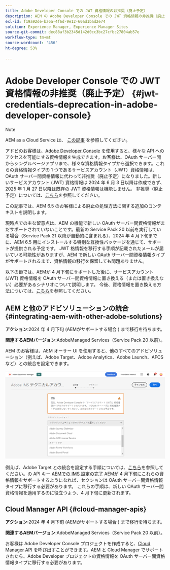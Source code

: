 ```yaml
---
title: Adobe Developer Console での JWT 資格情報の非推奨（廃止予定）
description: AEM の Adobe Developer Console での JWT 資格情報の非推奨（廃止予定）の影響について説明します。
exl-id: f19a92de-ba6a-4f6d-9e12-60ad1bad2e74
solution: Experience Manager, Experience Manager Sites
source-git-commit: dec88af3b2345d142d0cc3bc27cfbc27804ab57e
workflow-type: tm+mt
source-wordcount: '456'
ht-degree: 53%

---
```


# Adobe Developer Console での JWT 資格情報の非推奨（廃止予定） {#jwt-credentials-deprecation-in-adobe-developer-console}

>[!NOTE]
> AEM as a Cloud Service は、 [この記事](https://experienceleague.adobe.com/docs/experience-manager-cloud-service/content/security/jwt-credentials-deprecation-in-adobe-developer-console.html) を参照してください。

アドビのお客様は、[Adobe Developer Console](https://developer.adobe.com/console) を使用すると、様々な API へのアクセスを可能にする資格情報を生成できます。お客様は、OAuth サーバー間からシングルページアプリまで、様々な資格情報タイプから選択できます。これらの資格情報タイプの 1 つであるサービスアカウント（JWT）資格情報は、OAuth サーバー間資格情報に代わって非推奨（廃止予定）になりました。新しいサービスアカウント (JWT) 資格情報は 2024 年 6 月 3 日以降は作成できず、2025 年 1 月 27 日以降は既存の JWT 資格情報は機能しません。 非推奨（廃止予定）については、[こちら](https://developer.adobe.com/developer-console/docs/guides/authentication/ServerToServerAuthentication/migration/)を参照してください。

この記事では、AEM 6.5 のお客様による廃止の処理方法に関する追加のコンテキストを説明します。

現時点での主な留意点は、AEM の機能で新しい OAuth サーバー間資格情報がまだサポートされていないことです。最新の Service Pack 20 以前を実行している場合（Service Pack 21 以降が自動的に含まれる）、2024 年 4 月下旬までに、AEM 6.5 用にインストールする特別な互換性パッケージを通じて、サポートが提供される予定です。 JWT 格情報を移行する手順が記載されたメールが届いている可能性がありますが、AEM で新しい OAuth サーバー間資格情報タイプがサポートされるまで、資格情報の移行を保留しても問題ありません。

以下の節では、AEMが 4 月下旬にサポートした後に、サービスアカウント (JWT) 資格情報を OAuth サーバー間資格情報に置き換える（または置き換えない）必要があるシナリオについて説明します。 今後、資格情報を置き換える方法については、[こちら](https://developer.adobe.com/developer-console/docs/guides/authentication/ServerToServerAuthentication/migration/#migration-overview)を参照してください。

## AEM と他のアドビソリューションの統合 {#integrating-aem-with-other-adobe-solutions}

**アクション**:2024 年 4 月下旬 (AEMがサポートする場合 ) まで移行を待ちます。

**関連するAEMバージョン**:AdobeManaged Services（Service Pack 20 以前）。


AEM のお客様は、AEM オーサー UI を使用すると、他のすべてのアドビソリューション（例えば、Adobe Target、Adobe Analytics、Adobe Launch、AFCS など）との統合を設定できます。

![AEM と他のソリューションの統合](/help/sites-administering/assets/jwt-deprecation.png)

例えば、Adobe Target との統合を設定する手順については、[こちら](https://docs.mktossl.com/docs/experience-manager-cloud-service/content/sites/integrations/integration-adobe-target-ims.html?lang=ja)を参照してください。の API キー [AEMでの IMS 設定の完了](https://docs.mktossl.com/docs/experience-manager-cloud-service/content/sites/integrations/integration-adobe-target-ims.html?lang=ja#completing-the-ims-configuration-in-aem) AEMが 4 月下旬にこれらの資格情報をサポートするようになれば、セクションは OAuth サーバー間資格情報タイプに移行する必要があります。 これらの手順は、新しい OAuth サーバー間資格情報を適用するのに役立つよう、4 月下旬に更新されます。

## Cloud Manager API {#cloud-manager-apis}

**アクション**:2024 年 4 月下旬 (AEMがサポートする場合 ) まで移行を待ちます。

**関連するAEMバージョン**:AdobeManaged Services（Service Pack 20 以前）。

お客様は Adobe Developer Console プロジェクトを作成すると、[Cloud Manager API](https://developer.adobe.com/experience-cloud/cloud-manager/guides/getting-started/create-api-integration/) を呼び出すことができます。AEM と Cloud Manager でサポートされたら、Adobe Developer プロジェクトの資格情報を OAuth サーバー間資格情報タイプに移行する必要があります。
